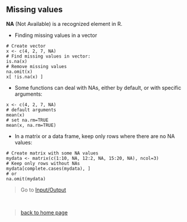 <h2>Missing values</h2>

**NA** (Not Available) is a recognized element in R.

* Finding missing values in a vector

```{r}
# Create vector
x <- c(4, 2, 7, NA)
# Find missing values in vector:
is.na(x)
# Remove missing values
na.omit(x)
x[ !is.na(x) ]
```

* Some functions can deal with NAs, either by default, or with specific arguments:

```{r}
x <- c(4, 2, 7, NA)
# default arguments
mean(x)
# set na.rm=TRUE
mean(x, na.rm=TRUE)
```

* In a matrix or a data frame, keep only rows where there are no NA values:

```{r}
# Create matrix with some NA values
mydata <- matrix(c(1:10, NA, 12:2, NA, 15:20, NA), ncol=3)
# Keep only rows without NAs
mydata[complete.cases(mydata), ]
# or
na.omit(mydata)
```


> Go to [Input/Output](https://sbcrg.github.io/CRG_RIntroduction/inout)
<br>

> [back to home page](https://sbcrg.github.io/CRG_RIntroduction)


